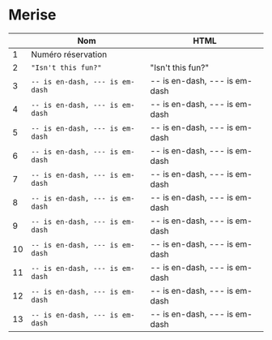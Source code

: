 # Merise

|           |Nom                         |HTML                         |
|-----------|----------------------------|-----------------------------|
|1          |Numéro réservation          |           |
|2          |`"Isn't this fun?"`            |"Isn't this fun?"            |
|3          |`-- is en-dash, --- is em-dash`|-- is en-dash, --- is em-dash|
|4          |`-- is en-dash, --- is em-dash`|-- is en-dash, --- is em-dash|
|5          |`-- is en-dash, --- is em-dash`|-- is en-dash, --- is em-dash|
|6          |`-- is en-dash, --- is em-dash`|-- is en-dash, --- is em-dash|
|7          |`-- is en-dash, --- is em-dash`|-- is en-dash, --- is em-dash|
|8          |`-- is en-dash, --- is em-dash`|-- is en-dash, --- is em-dash|
|9          |`-- is en-dash, --- is em-dash`|-- is en-dash, --- is em-dash|
|10         |`-- is en-dash, --- is em-dash`|-- is en-dash, --- is em-dash|
|11         |`-- is en-dash, --- is em-dash`|-- is en-dash, --- is em-dash|
|12         |`-- is en-dash, --- is em-dash`|-- is en-dash, --- is em-dash|
|13         |`-- is en-dash, --- is em-dash`|-- is en-dash, --- is em-dash|


<!--stackedit_data:
eyJoaXN0b3J5IjpbMTkyNDk3NzU0MCwtMzg5NDQ2MzI3XX0=
-->